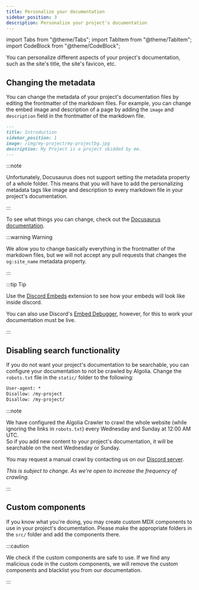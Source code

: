 ```yaml
---
title: Personalize your documentation
sidebar_position: 3
description: Personalize your project's documentation
---
```


import Tabs from "@theme/Tabs";
import TabItem from "@theme/TabItem";
import CodeBlock from "@theme/CodeBlock";

You can personalize different aspects of your project's documentation, such as the site's title, the site's favicon, etc.

## Changing the metadata

You can change the metadata of your project's documentation files by editing the frontmatter of the markdown files. For example, you can change the embed image and description of a page by adding the `image` and `description` field in the frontmatter of the markdown file.

```md {4-5}
---
title: Introduction
sidebar_position: 1
image: /img/my-project/my-projectbg.jpg
description: My Project is a project skidded by me.
---
```

:::note

Unfortunately, Docusaurus does not support setting the metadata property of a whole folder. This means that you will have to add the personalizing metadata tags like image and description to every markdown file in your project's documentation.

:::

To see what things you can change, check out the [Docusaurus documentation](https://docusaurus.io/docs/markdown-features/head-metadata).

:::warning Warning

We allow you to change basically everything in the frontmatter of the markdown files, but we will not accept any pull requests that changes the `og:site_name` metadata property.

:::

:::tip Tip

Use the [Discord Embeds](https://chrome.google.com/webstore/detail/discord-embeds/faeojpkidgnhcochgodeklokfimbencc) extension to see how your embeds will look like inside discord.

You can also use Discord's [Embed Debugger](https://discord.com/developers/embeds), however, for this to work your documentation must be live.

:::

## Disabling search functionality

If you do not want your project's documentation to be searchable, you can configure your documentation to not be crawled by Algolia. Change the `robots.txt` file in the `static/` folder to the following:

```txt {2-3}
User-agent: *
Disallow: /my-project
Disallow: /my-project/
```

:::note

We have configured the Algolia Crawler to crawl the whole website (while ignoring the links in `robots.txt`) every Wednesday and Sunday at 12:00 AM UTC.  
So if you add new content to your project's documentation, it will be searchable on the next Wednesday or Sunday.

You may request a manual crawl by contacting us on our [Discord server](https://discord.tonantzintla.org).

_This is subject to change. As we're open to increase the frequency of crawling._

:::

## Custom components

If you know what you're doing, you may create custom MDX components to use in your project's documentation. Please make the appropriate folders in the `src/` folder and add the components there.

:::caution

We check if the custom components are safe to use. If we find any malicious code in the custom components, we will remove the custom components and blacklist you from our documentation.

:::
